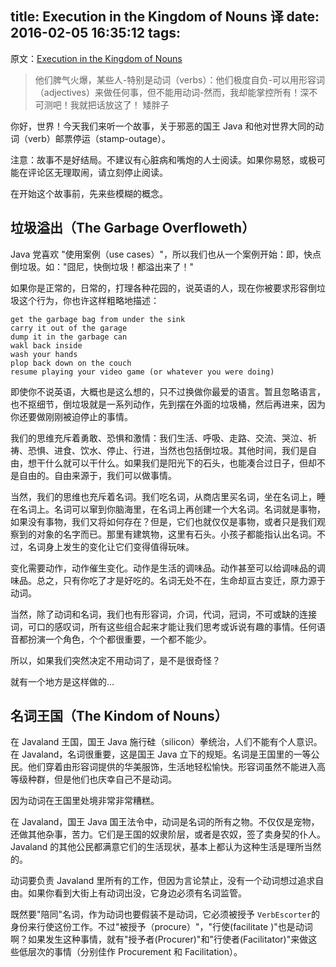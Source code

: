 title: Execution in the Kingdom of Nouns 译
date: 2016-02-05 16:35:12
tags:
---

原文：[Execution in the Kingdom of Nouns](http://steve-yegge.blogspot.tw/2006/03/execution-in-kingdom-of-nouns.html)

> 他们脾气火爆，某些人-特别是动词（verbs）：他们极度自负-可以用形容词（adjectives）来做任何事，但不能用动词-然而，我却能掌控所有！深不可测吧！我就把话放这了！
> 矮胖子

你好，世界！今天我们来听一个故事，关于邪恶的国王 Java 和他对世界大同的动词（verb）邮票停运（stamp-outage）。

注意：故事不是好结局。不建议有心脏病和嘴炮的人士阅读。如果你易怒，或极可能在评论区无理取闹，请立刻停止阅读。

在开始这个故事前，先来些模糊的概念。

## 垃圾溢出（The Garbage Overfloweth）

Java 党喜欢 "使用案例（use cases）"，所以我们也从一个案例开始：即，快点倒垃圾。如："囧尼，快倒垃圾！都溢出来了！"

如果你是正常的，日常的，打理各种花园的，说英语的人，现在你被要求形容倒垃圾这个行为，你也许这样粗略地描述：

```
get the garbage bag from under the sink
carry it out of the garage
dump it in the garbage can
wakl back inside
wash your hands
plop back down on the couch
resume playing your video game (or whatever you were doing)
```

即使你不说英语，大概也是这么想的，只不过换做你最爱的语言。暂且忽略语言，也不抠细节，倒垃圾就是一系列动作，先到摆在外面的垃圾桶，然后再进来，因为你还要做刚刚被迫停止的事情。

我们的思维充斥着勇敢、恐惧和激情：我们生活、呼吸、走路、交流、哭泣、祈祷、恐惧、进食、饮水、停止、行进，当然也包括倒垃圾。其他时间，我们是自由，想干什么就可以干什么。如果我们是阳光下的石头，也能凑合过日子，但却不是自由的。自由来源于，我们可以做事情。

当然，我们的思维也充斥着名词。我们吃名词，从商店里买名词，坐在名词上，睡在名词上。名词可以窜到你脑海里，在名词上再创建一个大名词。名词就是事物，如果没有事物，我们又将如何存在？但是，它们也就仅仅是事物，或者只是我们观察到的对象的名字而已。那里有建筑物，这里有石头。小孩子都能指认出名词。不过，名词身上发生的变化让它们变得值得玩味。

变化需要动作，动作催生变化。动作是生活的调味品。动作甚至可以给调味品的调味品。总之，只有你吃了才是好吃的。名词无处不在，生命却亘古变迁，原力源于动词。

当然，除了动词和名词，我们也有形容词，介词，代词，冠词，不可或缺的连接词，可口的感叹词，所有这些组合起来才能让我们思考或诉说有趣的事情。任何语音都扮演一个角色，个个都很重要，一个都不能少。

所以，如果我们突然决定不用动词了，是不是很奇怪？

就有一个地方是这样做的...

## 名词王国（The Kindom of Nouns）

在 Javaland 王国，国王 Java 施行硅（silicon）拳统治，人们不能有个人意识。在 Javaland，名词很重要，这是国王 Java 立下的规矩。名词是王国里的一等公民。他们穿着由形容词提供的华美服饰，生活地轻松愉快。形容词虽然不能进入高等级种群，但是他们也庆幸自己不是动词。

因为动词在王国里处境非常非常糟糕。

在 Javaland，国王 Java 国王法令中，动词是名词的所有之物。不仅仅是宠物，还做其他杂事，苦力。它们是王国的奴隶阶层，或者是农奴，签了卖身契的仆人。Javaland 的其他公民都满意它们的生活现状，基本上都认为这种生活是理所当然的。

动词要负责 Javaland 里所有的工作，但因为言论禁止，没有一个动词想过追求自由。如果你看到大街上有动词出没，它身边必须有名词监管。

既然要"陪同"名词，作为动词也要假装不是动词，它必须被授予 `VerbEscorter`的身份来行使这份工作。不过"被授予（procure）"，"行使(facilitate
)"也是动词啊？如果发生这种事情，就有"授予者(Procurer)"和"行使者(Facilitator)"来做这些低层次的事情（分别佳作 Procurement 和 Facilitation）。







